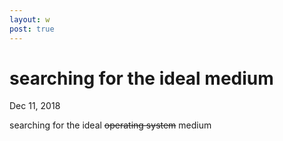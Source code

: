 ```yaml
---
layout: w
post: true
---
```

# searching for the ideal medium

Dec 11, 2018

searching for the ideal ~~operating system~~ medium
